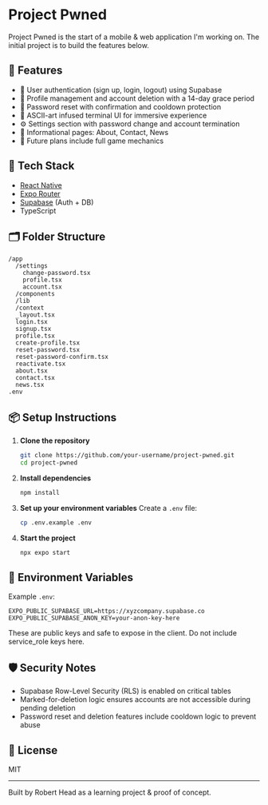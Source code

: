 # Project Pwned

Project Pwned is the start of a mobile & web application I'm working on. 
The initial project is to build the features below.

## 🚀 Features

- 🔐 User authentication (sign up, login, logout) using Supabase
- 👤 Profile management and account deletion with a 14-day grace period
- 🔁 Password reset with confirmation and cooldown protection
- 🧾 ASCII-art infused terminal UI for immersive experience
- ⚙️ Settings section with password change and account termination
- 📄 Informational pages: About, Contact, News
- 🧩 Future plans include full game mechanics

## 🔧 Tech Stack

- [React Native](https://reactnative.dev/)
- [Expo Router](https://expo.dev/router)
- [Supabase](https://supabase.com/) (Auth + DB)
- TypeScript

## 🗂️ Folder Structure

```
/app
  /settings
    change-password.tsx
    profile.tsx
    account.tsx
  /components
  /lib
  /context
  _layout.tsx
  login.tsx
  signup.tsx
  profile.tsx
  create-profile.tsx
  reset-password.tsx
  reset-password-confirm.tsx
  reactivate.tsx
  about.tsx
  contact.tsx
  news.tsx
.env
```

## 📦 Setup Instructions

1. **Clone the repository**
   ```bash
   git clone https://github.com/your-username/project-pwned.git
   cd project-pwned
   ```

2. **Install dependencies**
   ```bash
   npm install
   ```

3. **Set up your environment variables**
   Create a `.env` file:
   ```bash
   cp .env.example .env
   ```

4. **Start the project**
   ```bash
   npx expo start
   ```

## 📁 Environment Variables

Example `.env`:
```
EXPO_PUBLIC_SUPABASE_URL=https://xyzcompany.supabase.co
EXPO_PUBLIC_SUPABASE_ANON_KEY=your-anon-key-here
```

These are public keys and safe to expose in the client. Do not include service_role keys here.

## 🛡️ Security Notes

- Supabase Row-Level Security (RLS) is enabled on critical tables
- Marked-for-deletion logic ensures accounts are not accessible during pending deletion
- Password reset and deletion features include cooldown logic to prevent abuse

## 📄 License

MIT

---

Built by Robert Head as a learning project & proof of concept.
